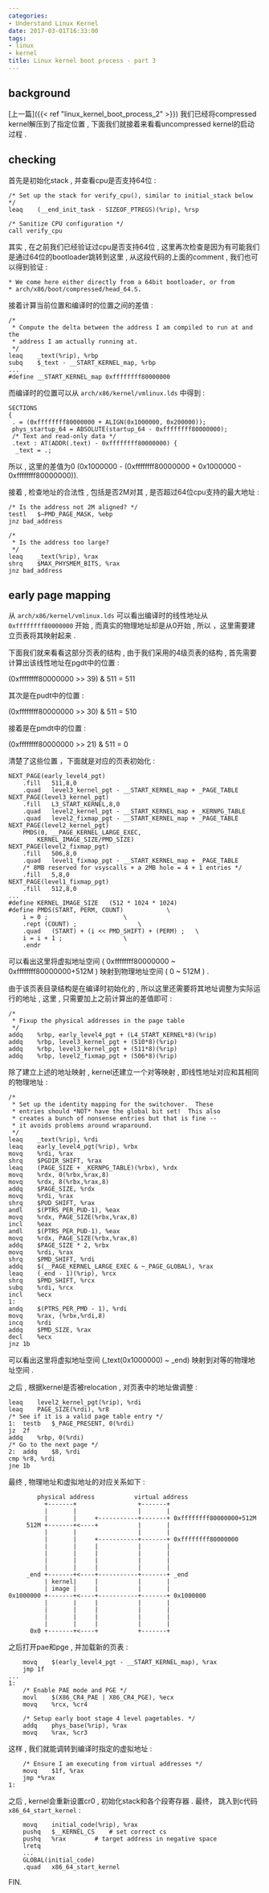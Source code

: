 ```yaml
---
categories:
- Understand Linux Kernel
date: 2017-03-01T16:33:00
tags:
- linux
- kernel
title: Linux kernel boot process - part 3
---
```


## background

[上一篇]({{< ref "linux_kernel_boot_process_2" >}})
我们已经将compressed kernel解压到了指定位置 , 
下面我们就接着来看看uncompressed kernel的启动过程 . 

## checking

首先是初始化stack , 并查看cpu是否支持64位 : 

```
/* Set up the stack for verify_cpu(), similar to initial_stack below */
leaq	(__end_init_task - SIZEOF_PTREGS)(%rip), %rsp

/* Sanitize CPU configuration */
call verify_cpu
```

其实 , 在之前我们已经验证过cpu是否支持64位 , 
这里再次检查是因为有可能我们是通过64位的bootloader跳转到这里 , 
从这段代码的上面的comment , 我们也可以得到验证 : 

```
* We come here either directly from a 64bit bootloader, or from
* arch/x86/boot/compressed/head_64.S.
```

接着计算当前位置和编译时的位置之间的差值 : 

```
/*
 * Compute the delta between the address I am compiled to run at and the
 * address I am actually running at.
 */
leaq	_text(%rip), %rbp
subq	$_text - __START_KERNEL_map, %rbp
...
#define __START_KERNEL_map 0xffffffff80000000
```

而编译时的位置可以从 `arch/x86/kernel/vmlinux.lds` 中得到 : 

```
SECTIONS
{
 . = (0xffffffff80000000 + ALIGN(0x1000000, 0x200000));
 phys_startup_64 = ABSOLUTE(startup_64 - 0xffffffff80000000);
 /* Text and read-only data */
 .text : AT(ADDR(.text) - 0xffffffff80000000) {
  _text = .;
```

所以 , 这里的差值为0 (0x1000000 - (0xffffffff80000000 + 0x1000000 -
0xffffffff80000000)).

接着 , 检查地址的合法性 , 包括是否2M对其 , 是否超过64位cpu支持的最大地址 : 

```
/* Is the address not 2M aligned? */
testl	$~PMD_PAGE_MASK, %ebp
jnz	bad_address

/*
 * Is the address too large?
 */
leaq	_text(%rip), %rax
shrq	$MAX_PHYSMEM_BITS, %rax
jnz	bad_address
```

## early page mapping

从 `arch/x86/kernel/vmlinux.lds` 可以看出编译时的线性地址从 `0xffffffff80000000`
开始 , 而真实的物理地址却是从0开始 , 
所以 ，这里需要建立页表将其映射起来 . 

下面我们就来看看这部分页表的结构 , 
由于我们采用的4级页表的结构 , 首先需要计算出该线性地址在pgdt中的位置 : 

(0xffffffff80000000 >> 39) & 511 = 511

其次是在pudt中的位置 : 

(0xffffffff80000000 >> 30) & 511 = 510

接着是在pmdt中的位置 : 

(0xffffffff80000000 >> 21) & 511 = 0

清楚了这些位置 ，下面就是对应的页表初始化 : 

```
NEXT_PAGE(early_level4_pgt)
	.fill	511,8,0
	.quad	level3_kernel_pgt - __START_KERNEL_map + _PAGE_TABLE
NEXT_PAGE(level3_kernel_pgt)
	.fill	L3_START_KERNEL,8,0
	.quad	level2_kernel_pgt - __START_KERNEL_map + _KERNPG_TABLE
	.quad	level2_fixmap_pgt - __START_KERNEL_map + _PAGE_TABLE
NEXT_PAGE(level2_kernel_pgt)
	PMDS(0, __PAGE_KERNEL_LARGE_EXEC,
		KERNEL_IMAGE_SIZE/PMD_SIZE)
NEXT_PAGE(level2_fixmap_pgt)
	.fill	506,8,0
	.quad	level1_fixmap_pgt - __START_KERNEL_map + _PAGE_TABLE
	/* 8MB reserved for vsyscalls + a 2MB hole = 4 + 1 entries */
	.fill	5,8,0
NEXT_PAGE(level1_fixmap_pgt)
	.fill	512,8,0
...
#define KERNEL_IMAGE_SIZE	(512 * 1024 * 1024)
#define PMDS(START, PERM, COUNT)			\
	i = 0 ;						\
	.rept (COUNT) ;					\
	.quad	(START) + (i << PMD_SHIFT) + (PERM) ;	\
	i = i + 1 ;					\
	.endr
```

可以看出这里将虚拟地址空间 ( 0xffffffff80000000 ~ 0xffffffff80000000+512M )
映射到物理地址空间 ( 0 ~ 512M ) .

由于该页表目录结构是在编译时初始化的 ,
所以这里还需要将其地址调整为实际运行的地址 , 
这里 , 只需要加上之前计算出的差值即可 : 

```
/*
 * Fixup the physical addresses in the page table
 */
addq	%rbp, early_level4_pgt + (L4_START_KERNEL*8)(%rip)
addq	%rbp, level3_kernel_pgt + (510*8)(%rip)
addq	%rbp, level3_kernel_pgt + (511*8)(%rip)
addq	%rbp, level2_fixmap_pgt + (506*8)(%rip)
```

除了建立上述的地址映射 , kernel还建立一个对等映射 , 
即线性地址对应和其相同的物理地址 :

```
/*
 * Set up the identity mapping for the switchover.  These
 * entries should *NOT* have the global bit set!  This also
 * creates a bunch of nonsense entries but that is fine --
 * it avoids problems around wraparound.
 */
leaq	_text(%rip), %rdi
leaq	early_level4_pgt(%rip), %rbx
movq	%rdi, %rax
shrq	$PGDIR_SHIFT, %rax
leaq	(PAGE_SIZE + _KERNPG_TABLE)(%rbx), %rdx
movq	%rdx, 0(%rbx,%rax,8)
movq	%rdx, 8(%rbx,%rax,8)
addq	$PAGE_SIZE, %rdx
movq	%rdi, %rax
shrq	$PUD_SHIFT, %rax
andl	$(PTRS_PER_PUD-1), %eax
movq	%rdx, PAGE_SIZE(%rbx,%rax,8)
incl	%eax
andl	$(PTRS_PER_PUD-1), %eax
movq	%rdx, PAGE_SIZE(%rbx,%rax,8)
addq	$PAGE_SIZE * 2, %rbx
movq	%rdi, %rax
shrq	$PMD_SHIFT, %rdi
addq	$(__PAGE_KERNEL_LARGE_EXEC & ~_PAGE_GLOBAL), %rax
leaq	(_end - 1)(%rip), %rcx
shrq	$PMD_SHIFT, %rcx
subq	%rdi, %rcx
incl	%ecx
1:
andq	$(PTRS_PER_PMD - 1), %rdi
movq	%rax, (%rbx,%rdi,8)
incq	%rdi
addq	$PMD_SIZE, %rax
decl	%ecx
jnz	1b
```

可以看出这里将虚拟地址空间 (_text(0x1000000) ~ _end) 映射到对等的物理地址空间 . 

之后 , 根据kernel是否被relocation , 对页表中的地址做调整 : 

```
leaq	level2_kernel_pgt(%rip), %rdi
leaq	PAGE_SIZE(%rdi), %r8
/* See if it is a valid page table entry */
1:	testb	$_PAGE_PRESENT, 0(%rdi)
jz	2f
addq	%rbp, 0(%rdi)
/* Go to the next page */
2:	addq	$8, %rdi
cmp	%r8, %rdi
jne	1b
```

最终 , 物理地址和虚拟地址的对应关系如下 : 

```
        physical address           virtual address
          +-------+                 +-------+
          |       |                 |       |
          |       |     +-----------+-------+ 0xffffffff80000000+512M
     512M +-------+<----+           |       |
          |       |                 |       |
          |       |     +-----------+-------+ 0xffffffff80000000
          |       |     |           |       |
          |       |     |           |       |
          |       |     |           |       |
          |       |     |           |       |
     _end +-------+<----+-----------+-------+ _end
          | kernel|     |           |       |
          | image |     |           |       |
0x1000000 +-------+<----+-----------+-------+ 0x1000000
          |       |     |           |       |
          |       |     |           |       |
          |       |     |           |       |
          |       |     |           |       |
      0x0 +-------+<----+           +-------+
```

之后打开pae和pge , 并加载新的页表 : 

```
	movq	$(early_level4_pgt - __START_KERNEL_map), %rax
	jmp 1f
...
1:
	/* Enable PAE mode and PGE */
	movl	$(X86_CR4_PAE | X86_CR4_PGE), %ecx
	movq	%rcx, %cr4

	/* Setup early boot stage 4 level pagetables. */
	addq	phys_base(%rip), %rax
	movq	%rax, %cr3
```

这样 , 我们就能调转到编译时指定的虚拟地址 : 

```
	/* Ensure I am executing from virtual addresses */
	movq	$1f, %rax
	jmp	*%rax
1:
```

之后 , kernel会重新设置cr0 , 初始化stack和各个段寄存器 . 
最终， 跳入到c代码 `x86_64_start_kernel` : 

```
	movq	initial_code(%rip), %rax
	pushq	$__KERNEL_CS	# set correct cs
	pushq	%rax		# target address in negative space
	lretq
	...
	GLOBAL(initial_code)
	.quad	x86_64_start_kernel
```

FIN.
